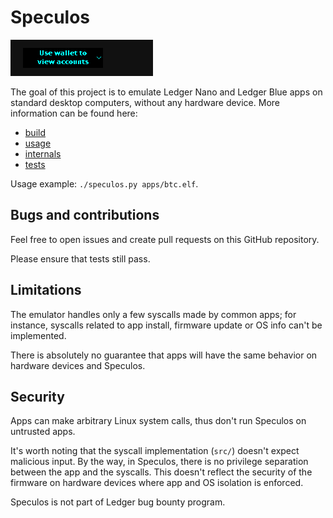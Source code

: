 # Speculos

![screenshot btc nano s](doc/screenshot-btc-nanos.png)

The goal of this project is to emulate Ledger Nano and Ledger Blue apps on
standard desktop computers, without any hardware device. More information can
be found here:

- [build](doc/build.md)
- [usage](doc/usage.md)
- [internals](doc/internals.md)
- [tests](doc/tests.md)

Usage example: `./speculos.py apps/btc.elf`.


## Bugs and contributions

Feel free to open issues and create pull requests on this GitHub repository.

Please ensure that tests still pass.


## Limitations

The emulator handles only a few syscalls made by common apps; for instance,
syscalls related to app install, firmware update or OS info can't be
implemented.

There is absolutely no guarantee that apps will have the same behavior on
hardware devices and Speculos.


## Security

Apps can make arbitrary Linux system calls, thus don't run Speculos on untrusted
apps.

It's worth noting that the syscall implementation (`src/`) doesn't expect
malicious input. By the way, in Speculos, there is no privilege separation
between the app and the syscalls. This doesn't reflect the security of the
firmware on hardware devices where app and OS isolation is enforced.

Speculos is not part of Ledger bug bounty program.
